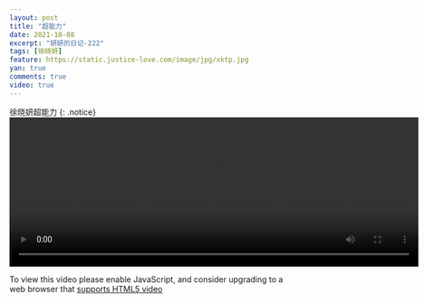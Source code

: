 ```yaml
---
layout: post
title: "超能力"
date: 2021-10-08
excerpt: "妍妍的日记-222"
tags: [徐晓妍]
feature: https://static.justice-love.com/image/jpg/xktp.jpg
yan: true
comments: true
video: true
---
```

徐晓妍超能力
{: .notice}
<video id="my-video" class="video-js vjs-16-9 clipboard" controls preload="auto" width="722" height="264" data-setup="{}">
    <source src="{{ site.staticUrl }}/yanyan/video/mov/IMG_0648.MOV" type='video/mp4'>
    <p class="vjs-no-js">
        To view this video please enable JavaScript, and consider upgrading to a web browser that
        <a href="http://videojs.com/html5-video-support/" target="_blank">supports HTML5 video</a>
    </p>
</video>
